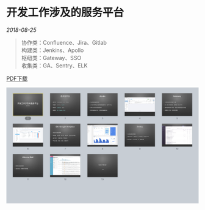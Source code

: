 # 开发工作涉及的服务平台

*2018-08-25*

> 协作类：Confluence、Jira、Gitlab<br>
构建类：Jenkins、Apollo<br>
枢纽类：Gateway、SSO<br>
收集类：GA、Sentry、ELK

[PDF下载](https://fritx.me/data/talk/service-platforms.pdf)

<img src="light-table.png">
